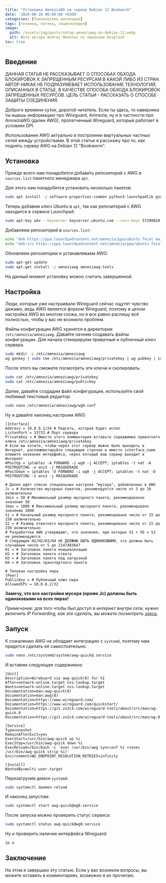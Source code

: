 ```yaml
---
title: "Установка AmneziaWG на сервер Debian 12 Bookworm"
date: '2024-08-28 06:00:00 +0300'
categories: [Технические шоколадки]
tags: [техника, логика, энциклопедия]
image:
  path: /assets/img/posts/setup-amneziawg-on-debian-12.webp
  alt: Фото автора Andrey Metelev по лицензии Unsplash
toc: true
---
```


## Введение

ДАННАЯ СТАТЬЯ НЕ РАССКАЗЫВАЕТ О СПОСОБАХ ОБХОДА БЛОКИРОВОК К ЗАПРЕЩЕННЫМ РЕСУРСАМ В КАКОЙ ЛИБО ИЗ СТРАН. АВТОР НИКАК НЕ ПОДРАЗУМЕВАЕТ ИСПОЛЬЗОВАНИЕ ТЕХНОЛОГИЙ, ОПИСАННЫХ В СТАТЬЕ, В КАЧЕСТВЕ СПОСОБА ОБХОДА БЛОКИРОВОК ЗАПРЕЩЕННЫХ РЕСУРСОВ. ЦЕЛЬ СТАТЬИ - РАССКАЗАТЬ О СПОСОБЕ ЗАЩИТЫ СОЕДИНЕНИЯ.

Доброго времени суток, дорогой читатель. Если ты здесь, то наверняка ты ищешь информацию про Wireguard, Amnezia, ну и в частности про AmneziaWG (далее AWG), пропатченный Wireguard, который работает в условиях DPI.

Использование AWG актуально в построении виртуальных частных сетей между устройствами. В этой статье я расскажу про то, как поднять сервер AWG на Debian 12 "Bookworm".

## Установка

Прежде всего нам понадобится добавить репозиторий с AWG в `sources.list` пакетного менеджера `apt`.

Для этого нам понадобится установить несколько пакетов:

```sh
sudo apt install -y software-properties-common python3-launchpadlib gnupg2 linux-headers-$(uname -r)
```

Теперь добавим ключ Ubuntu в `apt`, так как репозиторий с AWG находится в сервисе Launchpad:

```sh
sudo apt-key adv --keyserver keyserver.ubuntu.com --recv-keys 57290828
```

Добавляем репозиторий в `sources.list`:

```sh
echo "deb https://ppa.launchpadcontent.net/amnezia/ppa/ubuntu focal main" | sudo tee -a /etc/apt/sources.list
echo "deb-src https://ppa.launchpadcontent.net/amnezia/ppa/ubuntu focal main" | sudo tee -a /etc/apt/sources.list
```

Обновляем репозитории и устанавливаем AWG:

```sh
sudo apt-get update
sudo apt-get install -y amneziawg amneziawg-tools
```

На данный момент установку можно считать завершенной.

## Настройка

Люди, которые уже настраивали Wireguard сейчас ощутят чувство дежавю, ведь AWG является форком Wireguard, поэтому в целом настройка AWG во многом схожа, но я все равно распишу всё полностью, чтобы у вас не возникло проблем.

Файлы конфигурации AWG хранятся в директории `/etc/amnezia/amneziawg`. Давайте начнем создавать файлы конфигурации. Для начала сгенерируем приватный и публичный ключ сервера.

```sh
sudo mkdir -p /etc/amnezia/amneziawg
wg genkey | sudo tee /etc/amnezia/amneziawg/privatekey | wg pubkey | sudo tee /etc/amnezia/amneziawg/publickey
```

После этого вы сможете посмотреть эти ключи и скопировать:

```sh
sudo cat /etc/amnezia/amneziawg/privatekey
sudo cat /etc/amnezia/amneziawg/publickey
```

Далее, давайте создадим файл конфигурации, используйте свой любимый текстовый редактор:

```sh
sudo nano /etc/amnezia/amneziawg/wg0.conf
```

Ну и давайте наконец настроим AWG:

```
[Interface]
Address = 10.0.8.1/24 # Подсеть, которая будет испол
ListenPort = 33733 # Порт сервера
PrivateKey = # Вместо этого комментария вставьте содержимое приватного ключа /etc/amnezia/amneziawg/privatekey
# Если вы хотите, чтобы через этот сервер можно было выходить в Интернет, раскомментируйте следующие строчки и вместо interface_name впишите название интерфейса, через который ваш сервер выходит в Интернет
#PostUp = iptables -A FORWARD -i wg0 -j ACCEPT; iptables -t nat -A POSTROUTING -o ens3 -j MASQUERADE
#PostDown = iptables -D FORWARD -i wg0 -j ACCEPT; iptables -t nat -D POSTROUTING -o ens3 -j MASQUERADE

# Далее идет список специальных настроек "мусора", добавленных в AWG
Jc = # Количество мусорных пакетов, рекомендуется число от 3 до 10 включительно
Jmin = 50 # Минимальный размер мусорного пакета, рекомендованно значение 50
Jmax = 1000 # Максимальный размер мусорного пакета, рекомендовано значение 1000
S1 = # Начальный размер мусорного пакета, рекомендовано число от 15 до 150 включительно
S2 = # Размер ответного мусорного пакета, рекомендовано число от 15 до 150 включительно
# Разработчки AWG утверждают, что значения, при которых S1 + 56 = S2 не рекомендуются
# Следующие H1/H2/H3/H4 НЕ ДОЛЖНЫ БЫТЬ ОДИНАКОВЫМИ, это должны быть случайные числа от 5 до 2147483647
H1 = # Заголовок пакета инициализации 
H2 = # Заголовок пакета ответа
H3 = # Заголовок пакета под нагрузкой
H4 = # Заголовок транспортного пакета

# Типовая настройка пира
[Peer]
PublicKey = # Публичный ключ пира
AllowedIPs = 10.0.8.2/32
```

**Замечу, что все настройки мусора (кроме Jc) должны быть одинаковыми на всех пирах!**

*Примечание: для того чтобы был доступ в интернет внутри сети, нужно включить IP Forwarding, как это сделать, вы можете посмотреть [здесь](https://web.archive.org/web/https://thelinuxcode.com/enable_ip_forwarding_ipv4_debian_linux/).*

## Запуск

К сожалению AWG не обладает интеграцию с `systemd`, поэтому нам придется сделать её самостоятельно:

```sh
sudo nano /etc/systemd/system/awg-quick@.service
```

И вставим следующее содержимое:

```
[Unit]
Description=WireGuard via awg-quick(8) for %I
After=network-online.target nss-lookup.target
Wants=network-online.target nss-lookup.target
Documentation=man:awg-quick(8)
Documentation=man:awg(8)
Documentation=https://www.wireguard.com/
Documentation=https://www.wireguard.com/quickstart/
Documentation=https://git.zx2c4.com/wireguard-tools/about/src/man/wg-quick.8
Documentation=https://git.zx2c4.com/wireguard-tools/about/src/man/wg.8

[Service]
Type=oneshot
RemainAfterExit=yes
ExecStart=/usr/bin/awg-quick up %i
ExecStop=/usr/bin/awg-quick down %i
ExecReload=/bin/bash -c 'exec /usr/bin/awg syncconf %i <(exec /usr/bin/awg-quick strip %i)'
Environment=WG_ENDPOINT_RESOLUTION_RETRIES=infinity

[Install]
WantedBy=multi-user.target
```

Перезагрузим демон `systemd`:

```sh
sudo systemctl daemon-reload
```

И наконец запустим:

```sh
sudo systemctl start awg-quick@wg0.service
```

После запуска можно проверить статус сервиса: 

```sh
sudo systemctl status awg-quick@wg0.service
```

Ну и проверить наличие интерфейса Wireguard:

```sh
ip a
```

## Заключение

На этом я завершаю эту статью. Если у вас возникли вопросы, вы можете оставить в комментариях, возможно я их прочитаю.